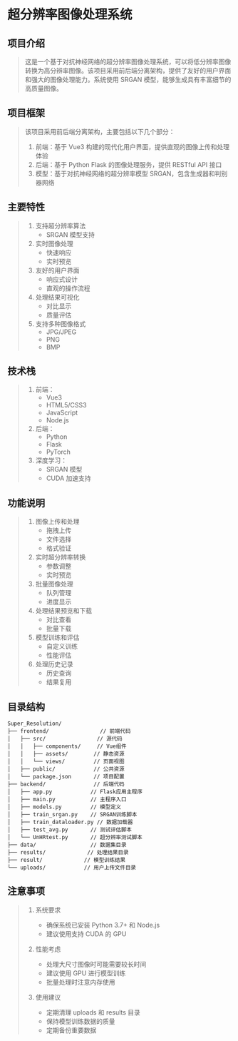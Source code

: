# 超分辨率图像处理系统

## 项目介绍
> 这是一个基于对抗神经网络的超分辨率图像处理系统，可以将低分辨率图像转换为高分辨率图像。该项目采用前后端分离架构，提供了友好的用户界面和强大的图像处理能力。系统使用 SRGAN 模型，能够生成具有丰富细节的高质量图像。

## 项目框架
> 该项目采用前后端分离架构，主要包括以下几个部分：
> 1. 前端：基于 Vue3 构建的现代化用户界面，提供直观的图像上传和处理体验
> 2. 后端：基于 Python Flask 的图像处理服务，提供 RESTful API 接口
> 3. 模型：基于对抗神经网络的超分辨率模型 SRGAN，包含生成器和判别器网络

## 主要特性
> 1. 支持超分辨率算法
>    - SRGAN 模型支持
> 2. 实时图像处理
>    - 快速响应
>    - 实时预览
> 3. 友好的用户界面
>    - 响应式设计
>    - 直观的操作流程
> 4. 处理结果可视化
>    - 对比显示
>    - 质量评估
> 5. 支持多种图像格式
>    - JPG/JPEG
>    - PNG
>    - BMP

## 技术栈
> 1. 前端：
>    - Vue3
>    - HTML5/CSS3
>    - JavaScript
>    - Node.js
> 2. 后端：
>    - Python
>    - Flask
>    - PyTorch
> 3. 深度学习：
>    - SRGAN 模型
>    - CUDA 加速支持

## 功能说明
> 1. 图像上传和处理
>    - 拖拽上传
>    - 文件选择
>    - 格式验证
> 2. 实时超分辨率转换
>    - 参数调整
>    - 实时预览
> 3. 批量图像处理
>    - 队列管理
>    - 进度显示
> 4. 处理结果预览和下载
>    - 对比查看
>    - 批量下载
> 5. 模型训练和评估
>    - 自定义训练
>    - 性能评估
> 6. 处理历史记录
>    - 历史查询
>    - 结果复用

## 目录结构
```
Super_Resolution/
├── frontend/                // 前端代码
│   ├── src/                // 源代码
│   │   ├── components/     // Vue组件
│   │   ├── assets/        // 静态资源
│   │   └── views/         // 页面视图
│   ├── public/            // 公共资源
│   └── package.json       // 项目配置
├── backend/               // 后端代码
│   ├── app.py            // Flask应用主程序
│   ├── main.py           // 主程序入口
│   ├── models.py         // 模型定义
│   ├── train_srgan.py    // SRGAN训练脚本
│   ├── train_dataloader.py // 数据加载器
│   ├── test_avg.py       // 测试评估脚本
│   └── UnHRtest.py       // 超分辨率测试脚本
├── data/                 // 数据集目录
├── results/             // 处理结果目录
├── result/             // 模型训练结果
└── uploads/            // 用户上传文件目录
```


## 注意事项
> 1. 系统要求
>    - 确保系统已安装 Python 3.7+ 和 Node.js
>    - 建议使用支持 CUDA 的 GPU
> 
> 2. 性能考虑
>    - 处理大尺寸图像时可能需要较长时间
>    - 建议使用 GPU 进行模型训练
>    - 批量处理时注意内存使用
> 
> 3. 使用建议
>    - 定期清理 uploads 和 results 目录
>    - 保持模型训练数据的质量
>    - 定期备份重要数据
